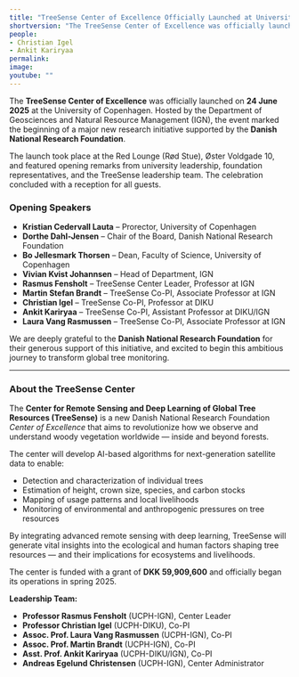 ```yaml
---
title: "TreeSense Center of Excellence Officially Launched at University of Copenhagen"
shortversion: "The TreeSense Center of Excellence was officially launched on 24 June 2025 at the University of Copenhagen. The new research center, supported by the Danish National Research Foundation, brings together experts in remote sensing, ecology, and AI to revolutionize how we monitor global tree resources."
people:
- Christian Igel
- Ankit Kariryaa
permalink:
image:
youtube: ""
---
```


The **TreeSense Center of Excellence** was officially launched on **24 June 2025** at the University of Copenhagen. Hosted by the Department of Geosciences and Natural Resource Management (IGN), the event marked the beginning of a major new research initiative supported by the **Danish National Research Foundation**.

The launch took place at the Red Lounge (Rød Stue), Øster Voldgade 10, and featured opening remarks from university leadership, foundation representatives, and the TreeSense leadership team. The celebration concluded with a reception for all guests.

### Opening Speakers

- **Kristian Cedervall Lauta** – Prorector, University of Copenhagen  
- **Dorthe Dahl-Jensen** – Chair of the Board, Danish National Research Foundation  
- **Bo Jellesmark Thorsen** – Dean, Faculty of Science, University of Copenhagen  
- **Vivian Kvist Johannsen** – Head of Department, IGN  
- **Rasmus Fensholt** – TreeSense Center Leader, Professor at IGN  
- **Martin Stefan Brandt** – TreeSense Co-PI, Associate Professor at IGN  
- **Christian Igel** – TreeSense Co-PI, Professor at DIKU  
- **Ankit Kariryaa** – TreeSense Co-PI, Assistant Professor at DIKU/IGN  
- **Laura Vang Rasmussen** – TreeSense Co-PI, Associate Professor at IGN  

We are deeply grateful to the **Danish National Research Foundation** for their generous support of this initiative, and excited to begin this ambitious journey to transform global tree monitoring.

---

### About the TreeSense Center

The **Center for Remote Sensing and Deep Learning of Global Tree Resources (TreeSense)** is a new Danish National Research Foundation *Center of Excellence* that aims to revolutionize how we observe and understand woody vegetation worldwide — inside and beyond forests.

The center will develop AI-based algorithms for next-generation satellite data to enable:

- Detection and characterization of individual trees  
- Estimation of height, crown size, species, and carbon stocks  
- Mapping of usage patterns and local livelihoods  
- Monitoring of environmental and anthropogenic pressures on tree resources

By integrating advanced remote sensing with deep learning, TreeSense will generate vital insights into the ecological and human factors shaping tree resources — and their implications for ecosystems and livelihoods.

The center is funded with a grant of **DKK 59,909,600** and officially began its operations in spring 2025.

**Leadership Team:**
- **Professor Rasmus Fensholt** (UCPH-IGN), Center Leader  
- **Professor Christian Igel** (UCPH-DIKU), Co-PI  
- **Assoc. Prof. Laura Vang Rasmussen** (UCPH-IGN), Co-PI  
- **Assoc. Prof. Martin Brandt** (UCPH-IGN), Co-PI  
- **Asst. Prof. Ankit Kariryaa** (UCPH-DIKU/IGN), Co-PI  
- **Andreas Egelund Christensen** (UCPH-IGN), Center Administrator

